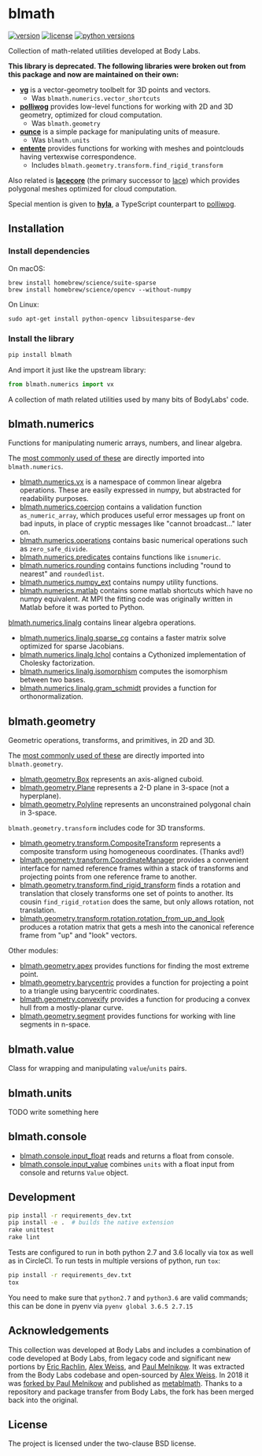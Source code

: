 blmath
======

[![version](https://img.shields.io/pypi/v/blmath?style=flat-square)][pypi]
[![license](https://img.shields.io/pypi/l/blmath?style=flat-square)][pypi]
[![python versions](https://img.shields.io/pypi/pyversions/blmath?style=flat-square)][pypi]

Collection of math-related utilities developed at Body Labs.

**This library is deprecated. The following libraries were broken out from this
package and now are maintained on their own:**

* **[vg][]** is a vector-geometry toolbelt for 3D points and vectors.
   * Was `blmath.numerics.vector_shortcuts`
* **[polliwog][]** provides low-level functions for working with 2D and 3D
  geometry, optimized for cloud computation.
    * Was `blmath.geometry`
* **[ounce][]** is a simple package for manipulating units of measure.
    * Was `blmath.units`
* **[entente][]** provides functions for working with meshes and pointclouds
  having vertexwise correspondence.
    * Includes `blmath.geometry.transform.find_rigid_transform`

Also related is **[lacecore][]** (the primary successor to [lace][]) which
provides polygonal meshes optimized for cloud computation.

Special mention is given to **[hyla][]**, a TypeScript counterpart to
[polliwog][].


[lacecore]: https://github.com/lace/lacecore/
[entente]: https://github.com/lace/entente/
[polliwog]: https://github.com/lace/polliwog/
[hyla]: https://github.com/lace/hyla/
[ounce]: https://github.com/lace/ounce/
[pypi]: https://pypi.org/project/blmath/
[lace]: https://github.com/lace/lace
[vg]: https://github.com/lace/vg
[polliwog]: https://github.com/lace/polliwog


Installation
------------

### Install dependencies

On macOS:

    brew install homebrew/science/suite-sparse
    brew install homebrew/science/opencv --without-numpy

On Linux:

    sudo apt-get install python-opencv libsuitesparse-dev

### Install the library

```sh
pip install blmath
```

And import it just like the upstream library:

```py
from blmath.numerics import vx
```

A collection of math related utilities used by many bits of BodyLabs' code.


blmath.numerics
---------------

Functions for manipulating numeric arrays, numbers, and linear algebra.

The [most commonly used of these](blmath/numerics/__init__.py) are directly imported into
`blmath.numerics`.

- [blmath.numerics.vx](blmath/numerics/vector_shortcuts.py) is a namespace of common linear
  algebra operations. These are easily expressed in numpy, but abstracted for
  readability purposes.
- [blmath.numerics.coercion](blmath/numerics/coercion.py) contains a validation function
  `as_numeric_array`, which produces useful error messages up front on bad
  inputs, in place of cryptic messages like "cannot broadcast..." later on.
- [blmath.numerics.operations](blmath/numerics/operations.py) contains basic numerical
  operations such as `zero_safe_divide`.
- [blmath.numerics.predicates](blmath/numerics/predicates.py) contains functions like
  `isnumeric`.
- [blmath.numerics.rounding](blmath/numerics/rounding.py) contains functions including
  "round to nearest" and `roundedlist`.
- [blmath.numerics.numpy_ext](blmath/numerics/numpy_ext.py) contains numpy utility
  functions.
- [blmath.numerics.matlab](blmath/numerics/matlab.py) contains some matlab shortcuts which
  have no numpy equivalent. At MPI the fitting code was originally written in
  Matlab before it was ported to Python.

[blmath.numerics.linalg](blmath/numerics/linalg) contains linear algebra operations.

- [blmath.numerics.linalg.sparse_cg](blmath/numerics/linalg/sparse_cg.py) contains a faster
  matrix solve optimized for sparse Jacobians.
- [blmath.numerics.linalg.lchol](blmath/numerics/linalg/lchol.py) contains a Cythonized
  implementation of Cholesky factorization.
- [blmath.numerics.linalg.isomorphism](blmath/numerics/linalg/isomorphism.py) computes the
  isomorphism between two bases.
- [blmath.numerics.linalg.gram_schmidt](blmath/numerics/linalg/gram_schmidt.py) provides a
  function for orthonormalization.

blmath.geometry
---------------

Geometric operations, transforms, and primitives, in 2D and 3D.

The [most commonly used of these](blmath/geometry/__init__.py) are directly imported into
`blmath.geometry`.

- [blmath.geometry.Box](blmath/geometry/primitives/box.py) represents an axis-aligned
  cuboid.
- [blmath.geometry.Plane](blmath/geometry/primitives/plane.py) represents a 2-D plane in
  3-space (not a hyperplane).
- [blmath.geometry.Polyline](blmath/geometry/primitives/polyline.py) represents an
  unconstrained polygonal chain in 3-space.

`blmath.geometry.transform` includes code for 3D transforms.

- [blmath.geometry.transform.CompositeTransform](blmath/geometry/transform/composite.py)
  represents a composite transform using homogeneous coordinates. (Thanks avd!)
- [blmath.geometry.transform.CoordinateManager](blmath/geometry/transform/coordinate_manager.py)
  provides a convenient interface for named reference frames within a stack of
  transforms and projecting points from one reference frame to another.
- [blmath.geometry.transform.find_rigid_transform](blmath/geometry/transform/rigid_transform.py)
  finds a rotation and translation that closely transforms one set of points to
  another. Its cousin `find_rigid_rotation` does the same, but only allows
  rotation, not translation.
- [blmath.geometry.transform.rotation.rotation_from_up_and_look](blmath/geometry/transform/rotation.py)
  produces a rotation matrix that gets a mesh into the canonical reference frame
  from "up" and "look" vectors.

Other modules:

- [blmath.geometry.apex](blmath/geometry/apex.py) provides functions for finding the most
  extreme point.
- [blmath.geometry.barycentric](blmath/geometry/barycentric.py) provides a function for
  projecting a point to a triangle using barycentric coordinates.
- [blmath.geometry.convexify](blmath/geometry/convexify.py) provides a function for
  producing a convex hull from a mostly-planar curve.
- [blmath.geometry.segment](blmath/geometry/segment.py) provides functions for working with
  line segments in n-space.

blmath.value
------------
Class for wrapping and manipulating `value`/`units` pairs.

blmath.units
------------
TODO write something here

blmath.console
------------
- [blmath.console.input_float](blmath/console.py) reads and returns a float from console.
- [blmath.console.input_value](blmath/console.py) combines `units` with a float input from console
  and returns `Value` object.



Development
-----------

```sh
pip install -r requirements_dev.txt
pip install -e .  # builds the native extension
rake unittest
rake lint
```

Tests are configured to run in both python 2.7 and 3.6 locally via tox as well as in CircleCI.
To run tests in multiple versions of python, run `tox`:

```sh
pip install -r requirements_dev.txt
tox
```

You need to make sure that `python2.7` and `python3.6` are valid commands; this can be done in pyenv via `pyenv global 3.6.5 2.7.15`


Acknowledgements
----------------

This collection was developed at Body Labs and includes a combination of code
developed at Body Labs, from legacy code and significant new portions by
[Eric Rachlin][], [Alex Weiss][], and [Paul Melnikow][]. It was extracted
from the Body Labs codebase and open-sourced by [Alex Weiss][]. In 2018 it was
[forked by Paul Melnikow][fork] and published as [metablmath][]. Thanks to a
repository and package transfer from Body Labs, the fork has been merged back
into the original.


[eric rachlin]: https://github.com/eerac
[alex weiss]: https://github.com/algrs
[paul melnikow]: https://github.com/paulmelnikow
[fork]: https://github.com/metabolize/blmath
[metablmath]: https://pypi.org/project/metablmath/


License
-------

The project is licensed under the two-clause BSD license.
